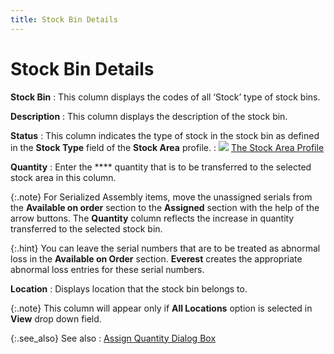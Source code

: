 ```yaml
---
title: Stock Bin Details
---
```


# Stock Bin Details


**Stock Bin**
: This column displays the codes of all ‘Stock’ type  of stock bins.


**Description**
: This column displays the description of the stock  bin.


**Status**
: This column indicates the type of stock in the stock  bin as defined in the **Stock Type**  field of the **Stock Area** profile.
: ![]({{site.ba_baseurl}}/img/lens.gif) [The  Stock Area Profile]({{site.sc_chm}}/options/miscellaneous-set-up/stock-areas/stock-areas/stock_area_profile_general_tab.html)


**Quantity**
: Enter the **** quantity  that is to be transferred to the selected stock area in this column.


{:.note}
For Serialized Assembly items, move the unassigned serials from the  **Available on order** section to  the **Assigned** section with the  help of the arrow buttons. The **Quantity**  column reflects the increase in quantity transferred to the selected stock  bin.


{:.hint}
You can leave the serial numbers that are to be treated as abnormal  loss in the **Available on Order**  section. **Everest** creates the appropriate  abnormal loss entries for these serial numbers.


**Location**
: Displays location that the stock bin belongs to.


{:.note}
This column will appear only if **All 
 Locations** option is selected in **View**  drop down field.


{:.see_also}
See also
: [Assign  Quantity Dialog Box]({{site.ba_baseurl}}/prod-asm/building-wo/entering-qty-built/trans-fnshd-goods/assign_quantity_profile.html)
